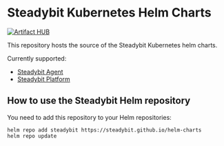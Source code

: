 # Steadybit Kubernetes Helm Charts

[![Artifact HUB](https://img.shields.io/endpoint?url=https://artifacthub.io/badge/repository/steadybit)](https://artifacthub.io/packages/search?repo=steadybit)

This repository hosts the source of the Steadybit Kubernetes helm charts.

Currently supported:

- [Steadybit Agent](https://github.com/steadybit/helm-charts/blob/main/charts/steadybit-agent/README.md)
- [Steadybit Platform](https://github.com/steadybit/helm-charts/blob/main/charts/steadybit-platform/README.md)

## How to use the Steadybit Helm repository

You need to add this repository to your Helm repositories: 

```
helm repo add steadybit https://steadybit.github.io/helm-charts
helm repo update
```